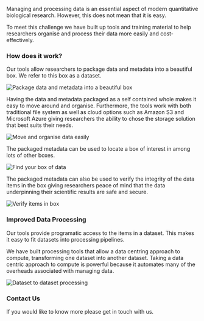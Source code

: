 <div id="problem-statement">

<p>
Managing and processing data is an essential aspect of modern quantitative
biological research. However, this does not mean that it is easy.
</p>

<p>
To meet this challenge we have built up tools and training material to help
researchers organise and process their data more easily and cost-effectively.
</p>
</div>

### How does it work?

Our tools allow researchers to package data and metadata into a beautiful box.
We refer to this box as a dataset.

<img class="outer" src="{{ site.url }}/assets/images/package_data_and_metadata_into_beautiful_box.png" alt="Package data and metadata into a beautiful box" />

Having the data and metadata packaged as a self contained whole makes it easy
to move around and organise. Furthermore, the tools work with both traditional
file system as well as cloud options such as Amazon S3 and Microsoft Azure
giving researchers the ability to chose the storage solution that best suits
their needs.

<img class="outer" src="{{ site.url }}/assets/images/move_and_organise_boxes_easily.png" alt="Move and organise data easily" />

The packaged metadata can be used to locate a box of interest in among lots of
other boxes.

<img class="outer" src="{{ site.url }}/assets/images/find_your_box_in_a_collection_of_boxes.png" alt="Find your box of data" />

The packaged metadata can also be used to verify the integrity of the data
items in the box giving researchers peace of mind that the data underpinning
their scientific results are safe and secure.

<img class="outer" src="{{ site.url }}/assets/images/verify_items_in_box.png" alt="Verify items in box" />


### Improved Data Processing

Our tools provide programatic access to the items in a dataset. This makes it
easy to fit datasets into processing pipelines.

We have built processing tools that allow a data centring approach to compute,
transforming one dataset into another dataset. Taking a data centric approach
to compute is powerful because it automates many of the overheads associated
with managing data.

<img class="outer" src="{{ site.url }}/assets/images/dataset_to_dataset_processing.png" alt="Dataset to dataset processing" />

### Contact Us

If you would like to know more please get in touch with us. 
